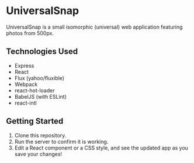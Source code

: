 # UniversalSnap

UniversalSnap is a small isomorphic (universal) web application featuring photos from 500px.

## Technologies Used

- Express
- React
- Flux (yahoo/fluxible)
- Webpack
- react-hot-loader
- BabelJS (with ESLint)
- react-intl

## Getting Started

1. Clone this repository.
2. Run the server to confirm it is working.
3. Edit a React component or a CSS style, and see the updated app as you save your changes!
